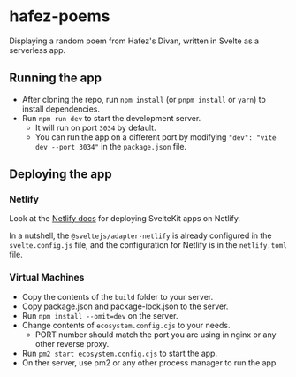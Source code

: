 # hafez-poems

Displaying a random poem from Hafez's Divan, written in Svelte as a serverless app.

## Running the app

- After cloning the repo, run `npm install` (or `pnpm install` or `yarn`) to install dependencies.
- Run `npm run dev` to start the development server. 
    - It will run on port `3034` by default.
    - You can run the app on a different port by modifying `"dev": "vite dev --port 3034"` in the `package.json` file.

## Deploying the app

### Netlify
Look at the [Netlify docs](https://docs.netlify.com/integrations/frameworks/sveltekit/#deployment) for deploying SvelteKit apps on Netlify.

In a nutshell, the `@sveltejs/adapter-netlify` is already configured in the `svelte.config.js` file, and the configuration for Netlify is in the `netlify.toml` file.

### Virtual Machines
- Copy the contents of the `build` folder to your server.
- Copy package.json and package-lock.json to the server.
- Run `npm install --omit=dev` on the server.
- Change contents of `ecosystem.config.cjs` to your needs.
    - PORT number should match the port you are using in nginx or any other reverse proxy.
- Run `pm2 start ecosystem.config.cjs` to start the app.
- On ther server, use pm2 or any other process manager to run the app.
